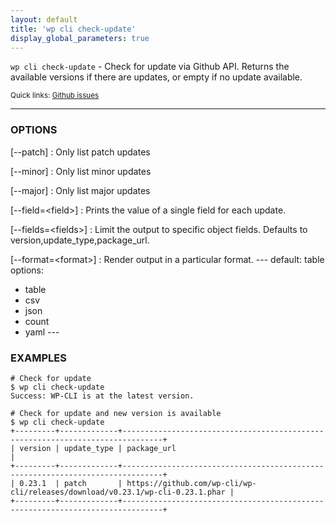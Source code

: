 ```yaml
---
layout: default
title: 'wp cli check-update'
display_global_parameters: true
---
```


`wp cli check-update` - Check for update via Github API. Returns the available versions if there are updates, or empty if no update available.

<small>Quick links: <a href="https://github.com/wp-cli/wp-cli/issues?q=is%3Aopen+label%3Acommand%3Acli-check-update+sort%3Aupdated-desc">Github issues</a></small>

<hr />

### OPTIONS

[\--patch]
: Only list patch updates

[\--minor]
: Only list minor updates

[\--major]
: Only list major updates

[\--field=&lt;field&gt;]
: Prints the value of a single field for each update.

[\--fields=&lt;fields&gt;]
: Limit the output to specific object fields. Defaults to version,update_type,package_url.

[\--format=&lt;format&gt;]
: Render output in a particular format.
\---
default: table
options:
  - table
  - csv
  - json
  - count
  - yaml
\---

### EXAMPLES

    # Check for update
    $ wp cli check-update
    Success: WP-CLI is at the latest version.

    # Check for update and new version is available
    $ wp cli check-update
    +---------+-------------+-------------------------------------------------------------------------------+
    | version | update_type | package_url                                                                   |
    +---------+-------------+-------------------------------------------------------------------------------+
    | 0.23.1  | patch       | https://github.com/wp-cli/wp-cli/releases/download/v0.23.1/wp-cli-0.23.1.phar |
    +---------+-------------+-------------------------------------------------------------------------------+



